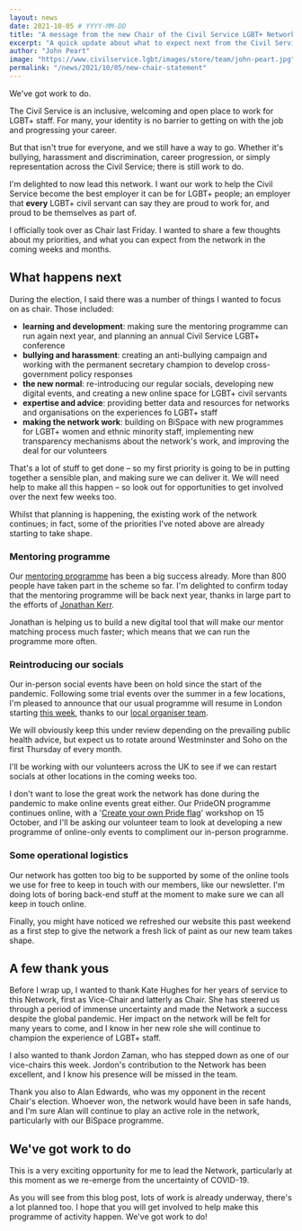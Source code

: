 ```yaml
---
layout: news
date: 2021-10-05 # YYYY-MM-DD
title: "A message from the new Chair of the Civil Service LGBT+ Network"
excerpt: "A quick update about what to expect next from the Civil Service LGBT+ Network"
author: "John Peart"
image: "https://www.civilservice.lgbt/images/store/team/john-peart.jpg"
permalink: "/news/2021/10/05/new-chair-statement"
---
```


We've got work to do.

The Civil Service is an inclusive, welcoming and open place to work for LGBT+ staff. For many, your identity is no barrier to getting on with the job and progressing your career.

But that isn't true for everyone, and we still have a way to go. Whether it's bullying, harassment and discrimination, career progression, or simply representation across the Civil Service; there is still work to do.

I'm delighted to now lead this network. I want our work to help the Civil Service become the best employer it can be for LGBT+ people; an employer that **every** LGBT+ civil servant can say they are proud to work for, and proud to be themselves as part of.

I officially took over as Chair last Friday. I wanted to share a few thoughts about my priorities, and what you can expect from the network in the coming weeks and months.

## What happens next

During the election, I said there was a number of things I wanted to focus on as chair. Those included:

- **learning and development**: making sure the mentoring programme can run again next year, and planning an annual Civil Service LGBT+ conference
- **bullying and harassment**: creating an anti-bullying campaign and working with the permanent secretary champion to develop cross-government policy responses
- **the new normal**: re-introducing our regular socials, developing new digital events, and creating a new online space for LGBT+ civil servants
- **expertise and advice**: providing better data and resources for networks and organisations on the experiences fo LGBT+ staff
- **making the network work**: building on BiSpace with new programmes for LGBT+ women and ethnic minority staff, implementing new transparency mechanisms about the network's work, and improving the deal for our volunteers

That's a lot of stuff to get done – so my first priority is going to be in putting together a sensible plan, and making sure we can deliver it. We will need help to make all this happen – so look out for opportunities to get involved over the next few weeks too.

Whilst that planning is happening, the existing work of the network continues; in fact, some of the priorities I've noted above are already starting to take shape.

### Mentoring programme

Our [mentoring programme](/mentoring) has been a big success already. More than 800 people have taken part in the scheme so far. I'm delighted to confirm today that the mentoring programme will be back next year, thanks in large part to the efforts of [Jonathan Kerr](https:///twitter.com/jonodrew).

Jonathan is helping us to build a new digital tool that will make our mentor matching process much faster; which means that we can run the programme more often.

### Reintroducing our socials

Our in-person social events have been on hold since the start of the pandemic. Following some trial events over the summer in a few locations, I'm pleased to announce that our usual programme will resume in London starting [this week](https://www.civilservice.lgbt/event/2021/10/07/civil-service-lgbt-monthly-social-london), thanks to our [local organiser team](/team).

We will obviously keep this under review depending on the prevailing public health advice, but expect us to rotate around Westminster and Soho on the first Thursday of every month.

I'll be working with our volunteers across the UK to see if we can restart socials at other locations in the coming weeks too.

I don't want to lose the great work the network has done during the pandemic to make online events great either. Our PrideON programme continues online, with a '[Create your own Pride flag](/event/2021/10/21/create-your-own-pride-flag-workshop)' workshop on 15 October, and I'll be asking our volunteer team to look at developing a new programme of online-only events to compliment our in-person programme.

### Some operational logistics

Our network has gotten too big to be supported by some of the online tools we use for free to keep in touch with our members, like our newsletter. I'm doing lots of boring back-end stuff at the moment to make sure we can all keep in touch online.

Finally, you might have noticed we refreshed our website this past weekend as a first step to give the network a fresh lick of paint as our new team takes shape.

## A few thank yous

Before I wrap up, I wanted to thank Kate Hughes for her years of service to this Network, first as Vice-Chair and latterly as Chair. She has steered us through a period of immense uncertainty and made the Network a success despite the global pandemic. Her impact on the network will be felt for many years to come, and I know in her new role she will continue to champion the experience of LGBT+ staff.

I also wanted to thank Jordon Zaman, who has stepped down as one of our vice-chairs this week. Jordon's contribution to the Network has been excellent, and I know his presence will be missed in the team.

Thank you also to Alan Edwards, who was my opponent in the recent Chair's election. Whoever won, the network would have been in safe hands, and I'm sure Alan will continue to play an active role in the network, particularly with our BiSpace programme.

## We've got work to do

This is a very exciting opportunity for me to lead the Network, particularly at this moment as we re-emerge from the uncertainty of COVID-19.

As you will see from this blog post, lots of work is already underway, there's a lot planned too. I hope that you will get involved to help make this programme of activity happen. We've got work to do!
